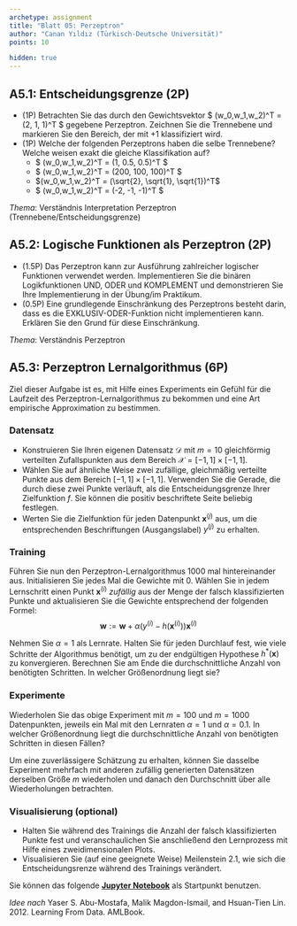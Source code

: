```yaml
---
archetype: assignment
title: "Blatt 05: Perzeptron"
author: "Canan Yıldız (Türkisch-Deutsche Universität)"
points: 10

hidden: true
---
```




## A5.1: Entscheidungsgrenze (2P)

*   (1P) Betrachten Sie das durch den Gewichtsvektor $ (w_0,w_1,w_2)^T = (2, 1, 1)^T $ gegebene Perzeptron. Zeichnen Sie die Trennebene und markieren Sie den Bereich, der mit $+1$ klassifiziert wird.
*   (1P) Welche der folgenden Perzeptrons haben die selbe Trennebene? Welche weisen exakt die gleiche Klassifikation auf?
    *   $ (w_0,w_1,w_2)^T = (1, 0.5, 0.5)^T $
    *   $ (w_0,w_1,w_2)^T = (200, 100, 100)^T $
    *   $(w_0,w_1,w_2)^T = (\sqrt{2}, \sqrt{1}, \sqrt{1})^T$
    *   $ (w_0,w_1,w_2)^T = (-2, -1, -1)^T $

*Thema*: Verständnis Interpretation Perzeptron (Trennebene/Entscheidungsgrenze)



## A5.2: Logische Funktionen als Perzeptron (2P)

*   (1.5P) Das Perzeptron kann zur Ausführung zahlreicher logischer Funktionen verwendet werden. Implementieren Sie die binären Logikfunktionen UND, ODER und KOMPLEMENT und demonstrieren Sie Ihre Implementierung in der Übung/im Praktikum.
*   (0.5P) Eine grundlegende Einschränkung des Perzeptrons besteht darin, dass es die EXKLUSIV-ODER-Funktion nicht implementieren kann. Erklären Sie den Grund für diese Einschränkung.

*Thema*: Verständnis Perzeptron



## A5.3: Perzeptron Lernalgorithmus (6P)

Ziel dieser Aufgabe ist es, mit Hilfe eines Experiments ein Gefühl für die Laufzeit des Perzeptron-Lernalgorithmus zu bekommen und eine Art empirische Approximation zu bestimmen.

### Datensatz
*   Konstruieren Sie Ihren eigenen Datensatz $\mathcal{D}$ mit $m=10$ gleichförmig verteilten Zufallspunkten aus dem Bereich $\mathcal{X}=[−1, 1]\times[−1, 1]$.
*   Wählen Sie auf ähnliche Weise zwei zufällige, gleichmäßig verteilte Punkte aus dem Bereich $[−1, 1]\times[−1, 1]$. Verwenden Sie die Gerade, die durch diese zwei Punkte verläuft, als die Entscheidungsgrenze Ihrer Zielfunktion $f$. Sie können die positiv beschriftete Seite beliebig festlegen.
*   Werten Sie die Zielfunktion für jeden Datenpunkt $\mathbf{x}^{(j)}$ aus, um die entsprechenden Beschriftungen (Ausgangslabel) $y^{(j)}$ zu erhalten.

### Training
Führen Sie nun den Perzeptron-Lernalgorithmus $1000$ mal hintereinander aus. Initialisieren Sie jedes Mal die Gewichte mit $0$. Wählen Sie in jedem Lernschritt einen Punkt $\mathbf{x}^{(i)}$ *zufällig* aus der Menge der falsch klassifizierten Punkte und aktualisieren Sie die Gewichte entsprechend der folgenden Formel:
$$\mathbf{w}:=\mathbf{w}+\alpha ( y^{(i)} - h(\mathbf{x}^{(i)}) ) \mathbf{x}^{(i)}$$

Nehmen Sie $\alpha=1$ als Lernrate. Halten Sie für jeden Durchlauf fest, wie viele Schritte der Algorithmus benötigt, um zu der endgültigen Hypothese $h^{*}(\mathbf{x})$ zu konvergieren. Berechnen Sie am Ende die durchschnittliche Anzahl von benötigten Schritten. In welcher Größenordnung liegt sie?

### Experimente
Wiederholen Sie das obige Experiment mit $m=100$ und $m=1000$ Datenpunkten, jeweils ein Mal mit den Lernraten $\alpha=1$ und $\alpha=0.1$. In welcher Größenordnung liegt die durchschnittliche Anzahl von benötigten Schritten in diesen Fällen?

Um eine zuverlässigere Schätzung zu erhalten, können Sie dasselbe Experiment mehrfach mit anderen zufällig generierten Datensätzen derselben Größe $m$ wiederholen und danach den Durchschnitt über alle Wiederholungen betrachten.

### Visualisierung (optional)
*   Halten Sie während des Trainings die Anzahl der falsch klassifizierten Punkte fest und veranschaulichen Sie anschließend den Lernprozess mit Hilfe eines zweidimensionalen Plots.
*   Visualisieren Sie (auf eine geeignete Weise) Meilenstein 2.1, wie sich die Entscheidungsrenze während des Trainings verändert.

 Sie können das folgende [**Jupyter Notebook**](https://github.com/Artificial-Intelligence-HSBI-TDU/KI-Vorlesung/blob/master/homework/files/perzeptron_lernalgorithmus_starter.ipynb) als Startpunkt benutzen.

*Idee nach* Yaser S. Abu-Mostafa, Malik Magdon-Ismail, and Hsuan-Tien Lin. 2012. Learning From Data. AMLBook.
